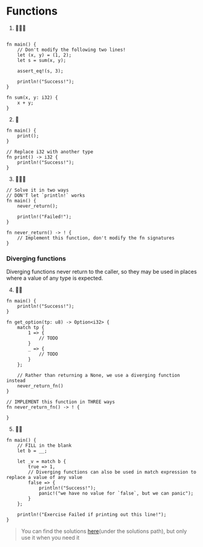 # Functions
1. 🌟🌟🌟
```rust,editable

fn main() {
    // Don't modify the following two lines!
    let (x, y) = (1, 2);
    let s = sum(x, y);

    assert_eq!(s, 3);

    println!("Success!");
}

fn sum(x, y: i32) {
    x + y;
}
```


2. 🌟
```rust,editable
fn main() {
    print();
}

// Replace i32 with another type
fn print() -> i32 {
    println!("Success!");
}
```


3. 🌟🌟🌟

```rust,editable
// Solve it in two ways
// DON'T let `println!` works
fn main() {
    never_return();

    println!("Failed!");
}

fn never_return() -> ! {
    // Implement this function, don't modify the fn signatures
}
```

### Diverging functions 
Diverging functions never return to the caller, so they may be used in places where a value of any type is expected.

4. 🌟🌟
```rust,editable
fn main() {
    println!("Success!");
}

fn get_option(tp: u8) -> Option<i32> {
    match tp {
        1 => {
            // TODO
        }
        _ => {
            // TODO
        }
    };

    // Rather than returning a None, we use a diverging function instead
    never_return_fn()
}

// IMPLEMENT this function in THREE ways
fn never_return_fn() -> ! {
    
}
```

5. 🌟🌟
```rust,editable
fn main() {
    // FILL in the blank
    let b = __;

    let _v = match b {
        true => 1,
        // Diverging functions can also be used in match expression to replace a value of any value
        false => {
            println!("Success!");
            panic!("we have no value for `false`, but we can panic");
        }
    };

    println!("Exercise Failed if printing out this line!");
}
```

> You can find the solutions [here](https://github.com/sunface/rust-by-practice)(under the solutions path), but only use it when you need it
